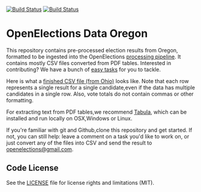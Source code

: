 [![Build Status](https://github.com/openelections/openelections-data-or/actions/workflows/data_tests.yml/badge.svg?branch=master)](https://github.com/openelections/openelections-data-or/actions/workflows/data_tests.yml?query=branch%3Amaster)
[![Build Status](https://github.com/openelections/openelections-data-or/actions/workflows/format_tests.yml/badge.svg?branch=master)](https://github.com/openelections/openelections-data-or/actions/workflows/format_tests.yml?query=branch%3Amaster)

# OpenElections Data Oregon

This repository contains pre-processed election results from Oregon, formatted to be ingested into the OpenElections [processing pipeline](http://docs.openelections.net/guide/). It contains mostly CSV files converted from PDF tables. Interested in contributing? We have a bunch of [easy tasks](https://github.com/openelections/openelections-data-or/labels/easy%20task) for you to tackle.

Here is what a [finished CSV file (from Ohio)](https://github.com/openelections/openelections-data-oh/blob/master/2000/20001107__oh__general__president.csv) looks like. Note that each row represents a single result for a single candidate,even if the data has multiple candidates in a single row. Also, vote totals do not contain commas or other formatting.

For extracting text from PDF tables,we recommend [Tabula](http://tabula.technology/), which can be installed and run locally on OSX,Windows or Linux.

If you're familiar with git and Github,clone this repository and get started. If not, you can still help: leave a comment on a task you'd like to work on, or just convert any of the files into CSV and send the result to openelections@gmail.com.

## Code License

See the [LICENSE](LICENSE.md) file for license rights and limitations (MIT).
